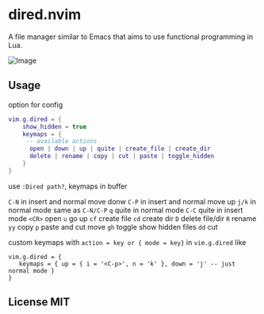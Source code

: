 # dired.nvim

A file manager similar to Emacs that aims to use functional programming in Lua.

![Image](https://github.com/user-attachments/assets/f74cc4da-017e-4cb8-85f0-6cc7b7cbbb0a)

## Usage

option for config
```lua
vim.g.dired = {
    show_hidden = true
    keymaps = {
     -- available actions
      open | down | up | quite | create_file | create_dir
      delete | rename | copy | cut | paste | toggle_hidden
    }
}
```

use `:Dired path?`, keymaps in buffer

`C-N` in insert and normal move donw
`C-P` in insert and normal move up
`j/k` in normal mode same as `C-N/C-P`
`q`   quite in normal mode
`C-C` quite in insert mode
`<CR>` open `u` go up  `cf` create file
`cd` create dir `D` delete file/dir `R` rename
`yy` copy `p` paste and cut move `gh` toggle show hidden files
`dd` cut

custom keymaps with `action = key or { mode = key}` in `vim.g.dired` like

```
vim.g.dired = {
   keymaps = { up = { i = '<C-p>', n = 'k' }, down = 'j' -- just normal mode }
}
```


## License MIT
